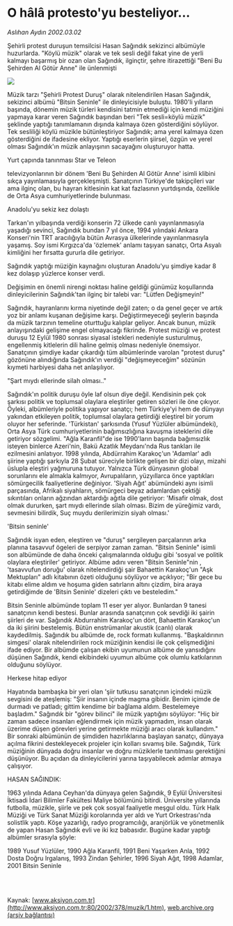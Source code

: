 # O hâlâ protesto'yu besteliyor...

*Aslıhan Aydın 2002.03.02*

<div>
 <p class="spot">
  Şehirli protest duruşun temsilcisi Hasan Sağındık sekizinci albümüyle huzurlarda. "Köylü müzik" olarak ve tek sesli değil fakat yine de yerli kalmayı başarmış bir ozan olan Sağındık, ilginçtir, şehre itirazettiği "Beni Bu Şehirden Al Götür Anne" ile ünlenmişti
 </p>
 <p class="metin">
 </p>
 <img border="0" src="/web/20020325042041im_/http://www.aksiyon.com.tr/2002/378/resimler/hasan.jpg"/>
 <p class="metin">
  Müzik tarzı "Şehirli Protest Duruş" olarak nitelendirilen Hasan Sağındık, sekizinci albümü "Bitsin Seninle" ile dinleyicisiyle buluştu. 1980'li yılların başında, dönemin müzik türleri kendisini tatmin etmediği için kendi müziğini yapmaya karar veren Sağındık başından beri "Tek sesli=köylü müzik" şeklinde yaptığı tanımlamanın dışında kalmaya özen gösterdiğini söylüyor. Tek sesliliği köylü müzikle bütünleştiriyor Sağındık; ama yerel kalmaya özen gösterdiğini de ifadesine ekliyor. Yaptığı eserlerin şiirsel, özgün ve yerel olması Sağındık'ın müzik anlayışının sacayağını oluşturuyor hatta.
 </p>
 <p class="metin">
  Yurt çapında tanınması  Star ve Teleon
 </p>
 <p class="metin">
  televizyonlarının bir dönem  'Beni Bu Şehirden Al Götür Anne' isimli klibini sıkça yayınlamasıyla gerçekleşmişti. Sanatçının Türkiye'de takipçileri var ama ilginç olan, bu hayran kitlesinin kat kat fazlasının yurtdışında, özellikle de Orta Asya cumhuriyetlerinde bulunması.
 </p>
 <p class="metin">
  Anadolu'yu sekiz kez dolaştı
 </p>
 <p class="metin">
  Tarkan'ın yılbaşında verdiği konserin 72 ülkede canlı yayınlanmasıyla yaşadığı sevinci, Sağındık bundan 7 yıl önce, 1994 yılındaki Ankara Konseri'nin TRT aracılığıyla bütün Avrasya ülkelerinde yayınlanmasıyla yaşamış. Soy ismi Kırgızca'da 'özlemek' anlamı taşıyan sanatçı, Orta Asyalı kimliğini her fırsatta gururla dile getiriyor.
 </p>
 <p class="metin">
  Sağındık yaptığı müziğin kaynağını oluşturan Anadolu'yu şimdiye kadar 8 kez dolaşıp yüzlerce konser verdi.
 </p>
 <p class="metin">
  Değişimin en önemli nirengi noktası haline geldiği günümüz koşullarında dinleyicilerinin Sağındık'tan ilginç bir talebi var: "Lütfen Değişmeyin!"
 </p>
 <p class="metin">
  Sağındık, hayranlarını kırma niyetinde değil zaten; o da genel geçer ve artık yoz bir anlamı kuşanan değişime karşı. Değiştirmeyeceği şeylerin başında da müzik tarzının temeline oturttuğu kalıplar geliyor. Ancak bunun, müzik anlayışındaki gelişime engel olmayacağı fikrinde. Protest müziği ve protest duruşu 12 Eylül 1980 sonrası siyasal istekleri nedeniyle susturulmuş, engellenmiş kitlelerin dili haline gelmiş olması nedeniyle önemsiyor. Sanatçının şimdiye kadar çıkardığı tüm albümlerinde varolan  "protest duruş" gözönüne alındığında Sağındık'ın verdiği "değişmeyeceğim" sözünün kıymeti harbiyesi daha net anlaşılıyor.
 </p>
 <p class="metin">
  "Şart mıydı ellerinde silah olması.."
 </p>
 <p class="metin">
  Sağındık'ın politik duruşu öyle laf olsun diye değil. Kendisinin pek çok şarkısı politik ve toplumsal olaylara eleştiriler getiren sözleri ile öne çıkıyor. Öyleki, albümleriyle politika yapıyor sanatçı; hem Türkiye'yi hem de dünyayı yakından etkileyen politik, toplumsal olaylara getirdiği eleştirel bir yorum oluyor her seferinde.  'Türkistan' şarkısında (Yusuf Yüzlüler albümündeki), Orta Asya Türk cumhuriyetlerinin bağımsızlığına kavuşma isteklerini dile getiriyor sözgelimi. "Ağla Karanfil"de ise 1990'ların başında bağımsızlık isteyen binlerce Azeri'nin, Bakü Azatlık Meydanı'nda Rus tankları ile ezilmesini anlatıyor. 1998 yılında, Abdürrahim Karakoç'un 'Adamlar' adlı şiirine yaptığı şarkıyla 28 Şubat süreciyle birlikte gelişen bir dizi olayı, mizahi üslupla eleştiri yağmuruna tutuyor. Yalnızca Türk dünyasının global sorunlarını ele almakla kalmıyor, Avrupalıların, yüzyıllarca önce yaptıkları sömürgecilik faaliyetlerine değiniyor. 'Siyah Ağıt' abümündeki aynı isimli parçasında, Afrikalı siyahların, sömürgeci beyaz adamlardan çektiği sıkıntıları onların ağzından aktardığı ağıtla dile getiriyor:  'Misafir olmak, dost olmak dururken, şart mıydı ellerinde silah olması. Bizim de yüreğimiz vardı, sevmesini bilirdik, Suç muydu derilerimizin siyah olması.'
 </p>
 <p class="metin">
  'Bitsin seninle'
 </p>
 <p class="metin">
  Sağındık isyan eden, eleştiren ve "duruş" sergileyen parçalarının arka planına tasavvuf ögeleri de serpiyor zaman zaman. "Bitsin Seninle" isimli son albümünde de daha önceki çalışmalarında olduğu gibi 'sosyal ve politik olaylara eleştiriler' getiriyor. Albüme adını veren "Bitsin Seninle"nin , 'tasavvufun doruğu' olarak nitelendirdiği şair Bahaettin Karakoç'un "Aşk Mektupları" adlı kitabının özeti olduğunu söylüyor ve açıklıyor; "Bir gece bu kitabı elime aldım ve hoşuma giden satırların altını çizdim, bira araya getirdiğimde de 'Bitsin Seninle' dizeleri çıktı ve besteledim."
 </p>
 <p class="metin">
  Bitsin Seninle albümünde toplam 11 eser yer alıyor. Bunlardan 9 tanesi sanatçının kendi bestesi. Bunlar arasında sanatçının  çok sevdiği iki şairin şiirleri de var. Sağındık Abdurrahim Karakoç'un dört, Bahaettin Karakoç'un da iki şiirini   bestelemiş. Bütün enstrümanlar akustik (canlı) olarak kaydedilmiş. Sağındık bu albümde de, rock formatı kullanmış. "Başkaldırının simgesi' olarak nitelendirilen rock müziğinin kendisi ile çok çelişmediğini ifade ediyor. Bir albümde çalışan ekibin uyumunun albüme de yansıdığını düşünen Sağındık, kendi ekibindeki uyumun albüme çok olumlu katkılarının olduğunu söylüyor.
 </p>
 <p class="metin">
  Herkese hitap ediyor
 </p>
 <p class="metin">
  Hayatında bambaşka bir yeri olan 'şiir tutkusu sanatçının içindeki müzik sevgisini de ateşlemiş: "Şiir insanın içinde magma gibidir. Benim içimde de durmadı ve patladı; gittim kendime bir bağlama aldım. Bestelemeye başladım." Sağındık bir "görev bilinci" ile müzik yaptığını söylüyor: "Hiç bir zaman sadece insanları eğlendirmek için müzik yapmadım, insan olarak üzerime düşen görevleri yerine getirmekte müziği aracı olarak kullandım." Bir sonraki albümünün de şimdiden hazırlıklarına başlayan sanatçı, dünyaya açılma fikrini destekleyecek projeler için kolları sıvamış bile. Sağındık, Türk müziğinin dünyada doğru insanlar ve doğru müziklerle tanıtılması gerektiğini düşünüyor. Bu açıdan da dinleyicilerini yarına taşıyabilecek adımlar atmaya çalışıyor.
 </p>
 <p class="metin">
 </p>
 <p class="arabaslik">
  HASAN SAĞINDIK:
 </p>
 <p class="metin">
  1963 yılında Adana Ceyhan'da dünyaya gelen Sağındık, 9 Eylül Üniversitesi İktisadi İdari Bilimler Fakültesi Maliye bölümünü bitirdi. Üniversite yıllarında futbolla, müzikle, şiirle ve pek çok sosyal faaliyetle meşgul oldu. Türk Halk Müziği ve Türk Sanat Müziği korolarında yer aldı ve Yurt Orkestrası'nda solistlik yaptı. Köşe yazarlığı, radyo programcılığı, aranjörlük ve yönetmenlik de yapan  Hasan Sağındık evli ve iki  kız babasıdır.  Bugüne kadar yaptığı albümler sırasıyla şöyle:
 </p>
 <p class="metin">
  1989 Yusuf Yüzlüler, 1990 Ağla Karanfil, 1991 Beni  Yaşarken Anla, 1992 Dosta Doğru Irgalanış, 1993 Zindan Şehirler, 1996 Siyah Ağıt, 1998 Adamlar, 2001 Bitsin Seninle
 </p>
 <p class="metin">
 </p>
 <p class="metin">
 </p>
 <br/>
 <br/>
</div>

Kaynak: [www.aksiyon.com.tr](http://www.aksiyon.com.tr:80/2002/378/muzik/1.htm), [web.archive.org (arşiv bağlantısı)](http://web.archive.org/web/20020325042041/http://www.aksiyon.com.tr:80/2002/378/muzik/1.htm)
